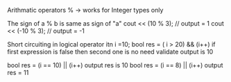 Arithmatic operators
% -> works for Integer types only

 The sign of a % b is same as sign of "a" 
  cout << (10 % 3); // output = 1
  cout << (-10 % 3); // output = -1 
  
 Short circuiting in logical operator 
 itn i  =10;
 bool res = ( i > 20) && (i++)
 if first expression is false then second one is no need validate
 output is 10
 
 bool res = (i == 10) || (i++)
 output res is 10
 bool res = (i == 8) || (i++)
 output res = 11